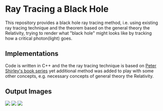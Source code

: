 # Ray Tracing a Black Hole
This repository provides a black hole ray tracing method, i.e. using existing ray tracing technique and the theorem based on the general theory the Relativity, trying to render what "black hole" might looks like by tracking how a critical photon(light) goes.

## Implementations
Code is written in C++ and the the ray tracing technique is based on [Peter Shirley's book series](http://in1weekend.blogspot.com/) yet additional method was added to play with some other concepts, e.g. necessary concepts of general theory the Relativity.

## Output Images
![](https://i.imgur.com/QNkTtZJ.png)
![](https://i.imgur.com/4b23uSZ.png)
![](https://i.imgur.com/pRGoKW6.png)
